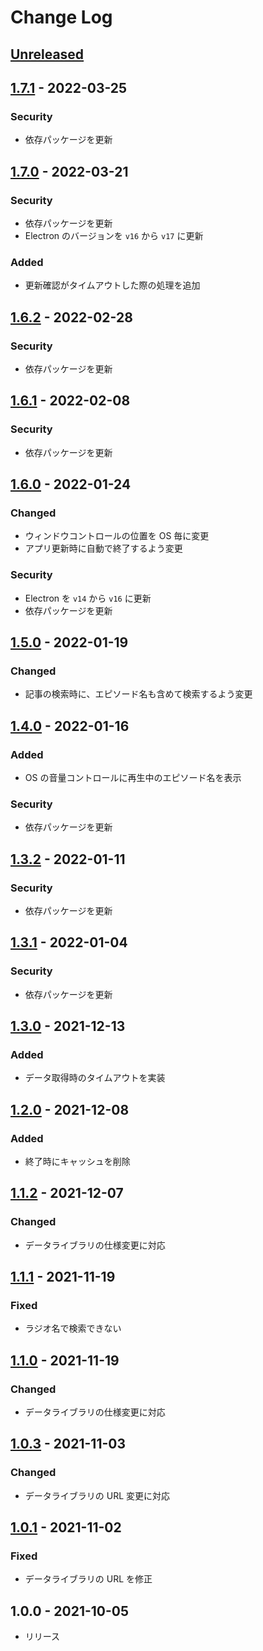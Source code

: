# Change Log

## [Unreleased]

## [1.7.1] - 2022-03-25

### Security

- 依存パッケージを更新

## [1.7.0] - 2022-03-21

### Security

- 依存パッケージを更新
- Electron のバージョンを `v16` から `v17` に更新

### Added

- 更新確認がタイムアウトした際の処理を追加

## [1.6.2] - 2022-02-28

### Security

- 依存パッケージを更新

## [1.6.1] - 2022-02-08

### Security

- 依存パッケージを更新

## [1.6.0] - 2022-01-24

### Changed

- ウィンドウコントロールの位置を OS 毎に変更
- アプリ更新時に自動で終了するよう変更

### Security

- Electron を `v14` から `v16` に更新
- 依存パッケージを更新

## [1.5.0] - 2022-01-19

### Changed

- 記事の検索時に、エピソード名も含めて検索するよう変更

## [1.4.0] - 2022-01-16

### Added

- OS の音量コントロールに再生中のエピソード名を表示

### Security

- 依存パッケージを更新

## [1.3.2] - 2022-01-11

### Security

- 依存パッケージを更新

## [1.3.1] - 2022-01-04

### Security

- 依存パッケージを更新

## [1.3.0] - 2021-12-13

### Added

- データ取得時のタイムアウトを実装

## [1.2.0] - 2021-12-08

### Added

- 終了時にキャッシュを削除

## [1.1.2] - 2021-12-07

### Changed

- データライブラリの仕様変更に対応

## [1.1.1] - 2021-11-19

### Fixed

- ラジオ名で検索できない

## [1.1.0] - 2021-11-19

### Changed

- データライブラリの仕様変更に対応

## [1.0.3] - 2021-11-03

### Changed

- データライブラリの URL 変更に対応

## [1.0.1] - 2021-11-02

### Fixed

- データライブラリの URL を修正

## 1.0.0 - 2021-10-05

- リリース

[unreleased]: https://github.com/arrow2nd/tokumei-player-pp/compare/v1.7.1...HEAD
[1.7.1]: https://github.com/arrow2nd/tokumei-player-pp/compare/v1.7.0...v1.7.1
[1.7.0]: https://github.com/arrow2nd/tokumei-player-pp/compare/v1.6.2...v1.7.0
[1.6.2]: https://github.com/arrow2nd/tokumei-player-pp/compare/v1.6.1...v1.6.2
[1.6.1]: https://github.com/arrow2nd/tokumei-player-pp/compare/v1.6.0...v1.6.1
[1.6.0]: https://github.com/arrow2nd/tokumei-player-pp/compare/v1.5.0...v1.6.0
[1.5.0]: https://github.com/arrow2nd/tokumei-player-pp/compare/v1.4.0...v1.5.0
[1.4.0]: https://github.com/arrow2nd/tokumei-player-pp/compare/v1.3.2...v1.4.0
[1.3.2]: https://github.com/arrow2nd/tokumei-player-pp/compare/v1.3.1...v1.3.2
[1.3.1]: https://github.com/arrow2nd/tokumei-player-pp/compare/v1.3.0...v1.3.1
[1.3.0]: https://github.com/arrow2nd/tokumei-player-pp/compare/v1.2.0...v1.3.0
[1.2.0]: https://github.com/arrow2nd/tokumei-player-pp/compare/v1.1.2...v1.2.0
[1.1.2]: https://github.com/arrow2nd/tokumei-player-pp/compare/v1.1.1...v1.1.2
[1.1.1]: https://github.com/arrow2nd/tokumei-player-pp/compare/v1.1.0...v1.1.1
[1.1.0]: https://github.com/arrow2nd/tokumei-player-pp/compare/v1.0.3...v1.1.0
[1.0.3]: https://github.com/arrow2nd/tokumei-player-pp/compare/v1.0.1...v1.0.3
[1.0.1]: https://github.com/arrow2nd/tokumei-player-pp/compare/v1.0.0...v1.0.1

